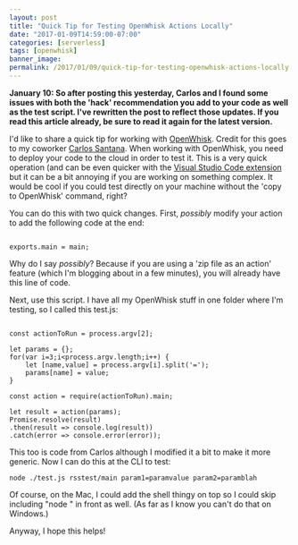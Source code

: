 ```yaml
---
layout: post
title: "Quick Tip for Testing OpenWhisk Actions Locally"
date: "2017-01-09T14:59:00-07:00"
categories: [serverless]
tags: [openwhisk]
banner_image: 
permalink: /2017/01/09/quick-tip-for-testing-openwhisk-actions-locally
---
```


<strong>January 10: So after posting this yesterday, Carlos and I found some issues with both the 'hack' recommendation you add to your
code as well as the test script. I've rewritten the post to reflect those updates. If you read this article already, be sure to read it
again for the latest version.</strong>

I'd like to share a quick tip for working with [OpenWhisk](https://developer.ibm.com/openwhisk/). Credit for this goes to my coworker
[Carlos Santana](https://twitter.com/csantanapr?lang=en). When working with OpenWhisk, you need to deploy your code to the cloud
in order to test it. This is a very quick operation (and can be even quicker with the [Visual Studio Code extension](https://github.com/openwhisk/openwhisk-vscode) but it
can be a bit annoying if you are working on something complex. It would be cool if you could test directly on your machine without the 
'copy to OpenWhisk' command, right?

You can do this with two quick changes. First, *possibly* modify your action to add the following code at the end:

<pre><code class="language-javascript">
exports.main = main;
</code></pre>

Why do I say *possibly*? Because if you are using a 'zip file as an action' feature (which I'm blogging about in a few minutes), you will already have this
line of code. 

Next, use this script. I have all my OpenWhisk stuff in one folder where I'm testing, so I called this test.js:

<pre><code class="language-javascript">
const actionToRun = process.argv[2];

let params = {};
for(var i=3;i&lt;process.argv.length;i++) {
	let [name,value] = process.argv[i].split('=');
	params[name] = value;
}

const action = require(actionToRun).main;

let result = action(params);
Promise.resolve(result)
.then(result => console.log(result))
.catch(error => console.error(error));
</code></pre>

This too is code from Carlos although I modified it a bit to make it more generic. Now I can do this at the CLI to test:

	node ./test.js rsstest/main param1=paramvalue param2=paramblah

Of course, on the Mac, I could add the shell thingy on top so I could skip including "node " in front as well. (As far as I know you can't
do that on Windows.)

Anyway, I hope this helps!
